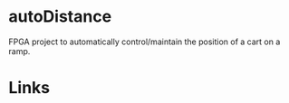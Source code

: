 # autoDistance
FPGA project to automatically control/maintain the position of a cart on a ramp.

# Links

